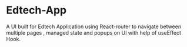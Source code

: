 # Edtech-App
A UI built for Edtech Application using React-router to navigate between multiple pages , managed state and popups on UI with help of useEffect Hook.
